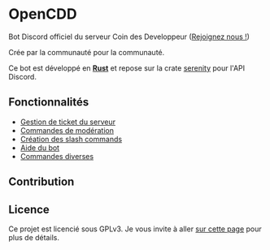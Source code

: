 # OpenCDD

Bot Discord officiel du serveur Coin des Developpeur ([Rejoignez nous !](https://discord.gg/m9EZNKVaPz))

Crée par la communauté pour la communauté.

Ce bot est développé en [**Rust**](https://www.rust-lang.org/) et repose sur la crate [serenity](https://crates.io/crates/serenity) pour l'API Discord.

## Fonctionnalités

* [Gestion de ticket du serveur](src/component/components/tickets/)
* [Commandes de modération](src/component/components/modo/)
* [Création des slash commands](src/component/components/slash/)
* [Aide du bot](src/component/components/help/)
* [Commandes diverses](src/component/components/misc/)

## Contribution



## Licence

Ce projet est licencié sous GPLv3. Je vous invite à aller [sur cette page](https://choosealicense.com/licenses/gpl-3.0/) pour plus de détails. 

